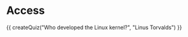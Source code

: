 # Access

<script src="../quiz.js"></script>

<div id="quiz">
  {{ createQuiz("Who developed the Linux kernel?", "Linus Torvalds") }}
</div>
